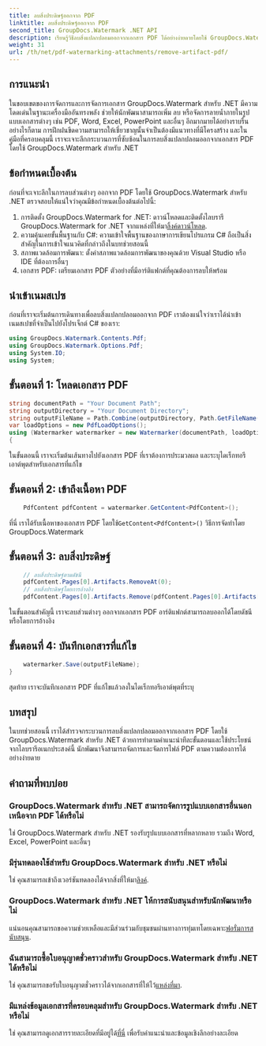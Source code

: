 ```yaml
---
title: ลบสิ่งประดิษฐ์ออกจาก PDF
linktitle: ลบสิ่งประดิษฐ์ออกจาก PDF
second_title: GroupDocs.Watermark .NET API
description: เรียนรู้วิธีลบสิ่งแปลกปลอมออกจากเอกสาร PDF ได้อย่างง่ายดายโดยใช้ GroupDocs.Watermark สำหรับ .NET ฝึกฝนกระบวนการทีละขั้นตอนด้วยบทช่วยสอนที่ครอบคลุมของเรา
weight: 31
url: /th/net/pdf-watermarking-attachments/remove-artifact-pdf/
---
```

## การแนะนำ
ในขอบเขตของการจัดการและการจัดการเอกสาร GroupDocs.Watermark สำหรับ .NET มีความโดดเด่นในฐานะเครื่องมืออันทรงพลัง ช่วยให้นักพัฒนาสามารถเพิ่ม ลบ หรือจัดการลายน้ำภายในรูปแบบเอกสารต่างๆ เช่น PDF, Word, Excel, PowerPoint และอื่นๆ อีกมากมายได้อย่างราบรื่น อย่างไรก็ตาม การฝึกฝนขีดความสามารถให้เชี่ยวชาญนั้นจำเป็นต้องมีแนวทางที่มีโครงสร้าง และในคู่มือที่ครอบคลุมนี้ เราจะเจาะลึกกระบวนการที่ซับซ้อนในการลบสิ่งแปลกปลอมออกจากเอกสาร PDF โดยใช้ GroupDocs.Watermark สำหรับ .NET
## ข้อกำหนดเบื้องต้น
ก่อนที่จะเจาะลึกในการลบส่วนต่างๆ ออกจาก PDF โดยใช้ GroupDocs.Watermark สำหรับ .NET ตรวจสอบให้แน่ใจว่าคุณมีข้อกำหนดเบื้องต้นต่อไปนี้:
1. การติดตั้ง GroupDocs.Watermark for .NET: ดาวน์โหลดและติดตั้งไลบรารี GroupDocs.Watermark for .NET จากแหล่งที่ให้มา[ลิ้งค์ดาวน์โหลด](https://releases.groupdocs.com/Watermark/net/).
2. ความคุ้นเคยขั้นพื้นฐานกับ C#: ความเข้าใจพื้นฐานของภาษาการเขียนโปรแกรม C# ถือเป็นสิ่งสำคัญในการเข้าใจแนวคิดที่กล่าวถึงในบทช่วยสอนนี้
3. สภาพแวดล้อมการพัฒนา: ตั้งค่าสภาพแวดล้อมการพัฒนาของคุณด้วย Visual Studio หรือ IDE ที่ต้องการอื่นๆ
4. เอกสาร PDF: เตรียมเอกสาร PDF ตัวอย่างที่มีอาร์ติแฟกต์ที่คุณต้องการลบให้พร้อม

## นำเข้าเนมสเปซ
ก่อนที่เราจะเริ่มต้นการเดินทางเพื่อลบสิ่งแปลกปลอมออกจาก PDF เราต้องแน่ใจว่าเราได้นำเข้าเนมสเปซที่จำเป็นไปยังโปรเจ็กต์ C# ของเรา:
```csharp
using GroupDocs.Watermark.Contents.Pdf;
using GroupDocs.Watermark.Options.Pdf;
using System.IO;
using System;
```
## ขั้นตอนที่ 1: โหลดเอกสาร PDF
```csharp
string documentPath = "Your Document Path";
string outputDirectory = "Your Document Directory";
string outputFileName = Path.Combine(outputDirectory, Path.GetFileName(documentPath));
var loadOptions = new PdfLoadOptions();
using (Watermarker watermarker = new Watermarker(documentPath, loadOptions))
{
```
ในขั้นตอนนี้ เราจะเริ่มต้นเส้นทางไปยังเอกสาร PDF ที่เราต้องการประมวลผล และระบุไดเร็กทอรีเอาต์พุตสำหรับเอกสารที่แก้ไข
## ขั้นตอนที่ 2: เข้าถึงเนื้อหา PDF
```csharp
    PdfContent pdfContent = watermarker.GetContent<PdfContent>();
```
 ที่นี่ เราได้รับเนื้อหาของเอกสาร PDF โดยใช้`GetContent<PdfContent>()` วิธีการจัดทำโดย GroupDocs.Watermark
## ขั้นตอนที่ 3: ลบสิ่งประดิษฐ์
```csharp
    // ลบสิ่งประดิษฐ์ตามดัชนี
    pdfContent.Pages[0].Artifacts.RemoveAt(0);
    // ลบสิ่งประดิษฐ์โดยการอ้างอิง
    pdfContent.Pages[0].Artifacts.Remove(pdfContent.Pages[0].Artifacts[0]);
```
ในขั้นตอนสำคัญนี้ เราจะลบส่วนต่างๆ ออกจากเอกสาร PDF อาร์ติแฟกต์สามารถลบออกได้โดยดัชนีหรือโดยการอ้างอิง
## ขั้นตอนที่ 4: บันทึกเอกสารที่แก้ไข
```csharp
    watermarker.Save(outputFileName);
}
```
สุดท้าย เราจะบันทึกเอกสาร PDF ที่แก้ไขแล้วลงในไดเร็กทอรีเอาต์พุตที่ระบุ

## บทสรุป
ในบทช่วยสอนนี้ เราได้สำรวจกระบวนการลบสิ่งแปลกปลอมออกจากเอกสาร PDF โดยใช้ GroupDocs.Watermark สำหรับ .NET ด้วยการทำตามคำแนะนำทีละขั้นตอนและใช้ประโยชน์จากไลบรารีอเนกประสงค์นี้ นักพัฒนาจึงสามารถจัดการและจัดการไฟล์ PDF ตามความต้องการได้อย่างง่ายดาย
## คำถามที่พบบ่อย
### GroupDocs.Watermark สำหรับ .NET สามารถจัดการรูปแบบเอกสารอื่นนอกเหนือจาก PDF ได้หรือไม่
ใช่ GroupDocs.Watermark สำหรับ .NET รองรับรูปแบบเอกสารที่หลากหลาย รวมถึง Word, Excel, PowerPoint และอื่นๆ
### มีรุ่นทดลองใช้สำหรับ GroupDocs.Watermark สำหรับ .NET หรือไม่
 ใช่ คุณสามารถเข้าถึงเวอร์ชันทดลองได้จากสิ่งที่ให้มา[ลิงค์](https://releases.groupdocs.com/).
### GroupDocs.Watermark สำหรับ .NET ให้การสนับสนุนสำหรับนักพัฒนาหรือไม่
 แน่นอนคุณสามารถขอความช่วยเหลือและมีส่วนร่วมกับชุมชนผ่านทางการทุ่มเทโดยเฉพาะ[ฟอรั่มการสนับสนุน](https://forum.groupdocs.com/c/watermark/19).
### ฉันสามารถซื้อใบอนุญาตชั่วคราวสำหรับ GroupDocs.Watermark สำหรับ .NET ได้หรือไม่
 ใช่ คุณสามารถขอรับใบอนุญาตชั่วคราวได้จากเอกสารที่ให้ไว้[แหล่งที่มา](https://purchase.groupdocs.com/temporary-license/).
### มีแหล่งข้อมูลเอกสารที่ครอบคลุมสำหรับ GroupDocs.Watermark สำหรับ .NET หรือไม่
 ใช่ คุณสามารถดูเอกสารรายละเอียดที่มีอยู่ได้[ที่นี่](https://tutorials.groupdocs.com/Watermark/net/) เพื่อรับคำแนะนำและข้อมูลเชิงลึกอย่างละเอียด
